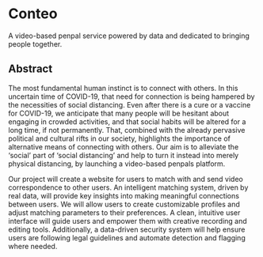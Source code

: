 # Conteo
A video-based penpal service powered by data and dedicated to bringing people together.

## Abstract
The most fundamental human instinct is to connect with others. In this uncertain time of COVID-19, that need for connection is being hampered by the necessities of social distancing. Even after there is a cure or a vaccine for COVID-19, we anticipate that many people will be hesitant about engaging in crowded activities, and that social habits will be altered for a long time, if not permanently. That, combined with the already pervasive political and cultural rifts in our society, highlights the importance of alternative means of connecting with others. Our aim is to alleviate the ‘social’ part of ‘social distancing’ and help to turn it instead into merely physical distancing, by launching a video-based penpals platform. 
 
Our project will create a website for users to match with and send video correspondence to other users. An intelligent matching system, driven by real data, will provide key insights into making meaningful connections between users. We will allow users to create customizable profiles and adjust matching parameters to their preferences. A clean, intuitive user interface will guide users and empower them with creative recording and editing tools. Additionally, a data-driven security system will help ensure users are following legal guidelines and automate detection and flagging where needed.
